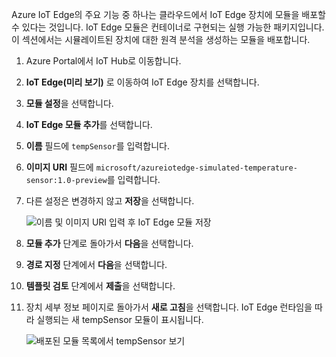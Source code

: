 Azure IoT Edge의 주요 기능 중 하나는 클라우드에서 IoT Edge 장치에 모듈을 배포할 수 있다는 것입니다. IoT Edge 모듈은 컨테이너로 구현되는 실행 가능한 패키지입니다. 이 섹션에서는 시뮬레이트된 장치에 대한 원격 분석을 생성하는 모듈을 배포합니다. 

1. Azure Portal에서 IoT Hub로 이동합니다.
1. **IoT Edge(미리 보기)** 로 이동하여 IoT Edge 장치를 선택합니다.
1. **모듈 설정**을 선택합니다.
1. **IoT Edge 모듈 추가**를 선택합니다.
1. **이름** 필드에 `tempSensor`를 입력합니다. 
1. **이미지 URI** 필드에 `microsoft/azureiotedge-simulated-temperature-sensor:1.0-preview`를 입력합니다. 
1. 다른 설정은 변경하지 않고 **저장**을 선택합니다.

   ![이름 및 이미지 URI 입력 후 IoT Edge 모듈 저장](./media/iot-edge-deploy-module/name-image.png)

1. **모듈 추가** 단계로 돌아가서 **다음**을 선택합니다.
1. **경로 지정** 단계에서 **다음**을 선택합니다.
1. **템플릿 검토** 단계에서 **제출**을 선택합니다.
1. 장치 세부 정보 페이지로 돌아가서 **새로 고침**을 선택합니다. IoT Edge 런타임을 따라 실행되는 새 tempSensor 모듈이 표시됩니다. 

   ![배포된 모듈 목록에서 tempSensor 보기][1]

<!-- Images -->
[1]: ../articles/iot-edge/media/tutorial-simulate-device-windows/view-module.png